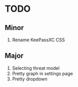 # TODO

## Minor
1. Rename KeePassXC CSS

## Major
1. Selecting threat model
2. Pretty graph in settings page
3. Pretty dropdown
